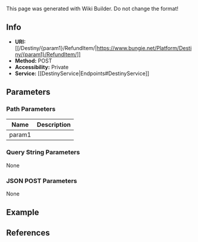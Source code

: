 <span class="wiki-builder">This page was generated with Wiki Builder. Do not change the format!</span>

## Info

* **URI:** [[/Destiny/{param1}/RefundItem/|https://www.bungie.net/Platform/Destiny/{param1}/RefundItem/]]
* **Method:** POST
* **Accessibility:** Private
* **Service:** [[DestinyService|Endpoints#DestinyService]]

## Parameters
### Path Parameters
Name | Description
---- | -----------
param1 | 

### Query String Parameters
None

### JSON POST Parameters
None

## Example


## References
